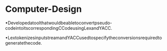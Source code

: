 # Computer-Design
•Developedatoolthatwouldbeabletoconvertpseudo-codeintoitscorrespondingCCodeusingLexandYACC.


•LextokenizesinputstreamandYACCusedtospecifytheconversionsrequiredtogeneratethecode.
